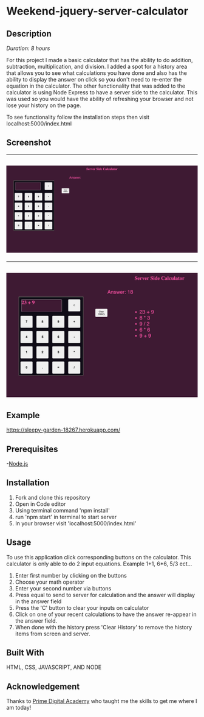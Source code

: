 # Weekend-jquery-server-calculator


## Description

_Duration: 8 hours_

For this project I made a basic calculator that has the ability to do addition, subtraction, multiplication, and division. I added a spot for a history area that allows you to see what calculations you have done and also has the ability to display the answer on click so you don't need to re-enter the equation in the calculator. The other functionality that was added to the calculator is using Node Express to have a server side to the calculator. This was used so you would have the ability of refreshing your browser and not lose your history on the page. 

To see functionality follow the installation steps then visit localhost:5000/index.html

## Screenshot
---
![calculator Interface](./images/Server-side-calculator.png)
---
---
![Calculator in Use](./images/Server-side-calculator-inuse.png)
---

## Example
https://sleepy-garden-18267.herokuapp.com/

## Prerequisites 

-[Node.js](https://nodejs.org/en/)

## Installation

1. Fork and clone this repository
2. Open in Code editor 
3. Using terminal command 'npm install'
4. run 'npm start' in terminal to start server
5. In your browser visit 'localhost:5000/index.html'

## Usage
To use this application click corresponding buttons on the calculator. This calculator is only able to do 2 input equations. Example 1+1, 6*6, 5/3 ect...

1. Enter first number by clicking on the buttons
2. Choose your math operator
3. Enter your second number via buttons
4. Press equal to send to server for calculation and the answer will display in the answer field
5. Press the 'C' button to clear your inputs on calculator
6. Click on one of your recent calculations to have the answer re-appear in the answer field.
7. When done with the history press 'Clear History' to remove the history items from screen and server.

## Built With
HTML, CSS, JAVASCRIPT, AND NODE

## Acknowledgement
Thanks to [Prime Digital Academy](www.primeacademy.io) who taught me the skills to get me where I am today!